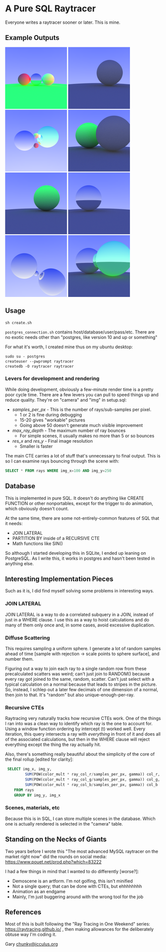 # A Pure SQL Raytracer

Everyone writes a raytracer sooner or later. This is mine.

## Example Outputs

<img src="example_outputs/adjacentballs.png" width=200> <img src="example_outputs/onegreyball.png" width=200> <img src="example_outputs/reflectiontest.png" width=200> <img src="example_outputs/twodiffuseballs.png" width=200> <img src="example_outputs/onegreenball.png" width=200> <img src="example_outputs/onemirrorball.png" width=200> <img src="example_outputs/threemirrors.png" width=200> <img src="example_outputs/twomirrorballs.png" width=200>

## Usage

```shell
sh create.sh
```

```postgres_connection.sh``` contains host/database/user/pass/etc.
There are no exotic needs other than "postgres, like version 10 and up
or something"

For what it's worth, I created mine thus on my ubuntu desktop:
```shell
sudo su - postgres
createuser --pwprompt raytracer
createdb -O raytracer raytracer
```

### Levers for development and rendering

While doing development, obviously a few-minute render time is a pretty
poor cycle time. There are a few levers you can pull to speed things up
and reduce quality. They're on "camera" and "img" in setup.sql:

* *samples\_per\_px* - This is the number of rays/sub-samples per pixel.
  - 1 or 2 is fine during debugging
  - 15-20 gives "workable" pictures
  - Going above 50 doesn't generate much visible improvement
* *max\_ray\_depth* - The maximum number of ray bounces
  - For simple scenes, it usually makes no more than 5 or so bounces
* *res\_x* and *res\_y* - Final image resolution
  - Smaller is faster

The main CTE carries a lot of stuff that's unnecessary to final output.
This is so I can examine rays bouncing through the scene with:
```sql
SELECT * FROM rays WHERE img_x=100 AND img_y=250
```

## Database

This is implemented in pure SQL. It doesn't do anything like CREATE
FUNCTION or other nonportables, except for the trigger to do animation,
which obviously doesn't count.

At the same time, there are some not-entirely-common features of SQL
that it needs:

* JOIN LATERAL
* PARTITION BY inside of a RECURSIVE CTE
* Math functions like SIN()

So although I started developing this in SQLite, I ended up leaning
on PostgreSQL. As I write this, it works in postgres and hasn't been
tested in anything else.

## Interesting Implementation Pieces

Such as it is, I did find myself solving some problems in interesting
ways.

### JOIN LATERAL

JOIN LATERAL is a way to do a correlated subquery in a JOIN, instead of
just in a WHERE clause. I use this as a way to hoist calculations and
do many of them only once and, in some cases, avoid excessive duplication.

### Diffuse Scattering

This requires sampling a uniform sphere. I generate a lot of random
samples ahead of time [sample with rejection -> scale points to sphere
surface], and number them.

Figuring out a way to join each ray to a single random row from these
precalculated scatters was weird; can't just join to RANDOM() because
every ray got joined to the same, random, scatter. Can't just select
with a typical calculation on a normal because that leads to stripes
in the picture.  So, instead, I schlep out a later few decimals of one
dimension of a normal, then join to that. It's "random" but also
unique-enough-per-ray.

### Recursive CTEs

Raytracing very naturally tracks how recursive CTEs work. One of the
things I ran into was a clean way to identify which ray is the one to
account for. Using a window function ordering by intercept (t) worked
well. Every iteration, this query intersects a ray with *everything*
in front of it and does all of the associated calculations, but then in
the WHERE clause will reject everything except the thing the ray
actually hit.

Also, there's something really beautiful about the simplicity of the
core of the final rollup [edited for clarity]:
```sql
 SELECT img_x, img_y,
         SUM(POW(color_mult * ray_col_r/samples_per_px, gamma)) col_r,
         SUM(POW(color_mult * ray_col_g/samples_per_px, gamma)) col_g,
         SUM(POW(color_mult * ray_col_b/samples_per_px, gamma)) col_b
    FROM rays
    GROUP BY img_y, img_x
```

### Scenes, materials, etc

Because this is in SQL, I can store multiple scenes in the database. Which
one is actually rendered is selected in the "camera" table.

## Standing on the Necks of Giants

Two years before I wrote this "The most advanced MySQL raytracer on the
market right now" did the rounds on social media:
https://www.pouet.net/prod.php?which=83222

I had a few things in mind that I wanted to do differently [worse?]:

* Demoscene is an artform. I'm not golfing, this isn't minified
* Not a single query; that can be done with CTEs, but ehhhhhhhh
* Animation as an endgame
* Mainly, I'm just buggering around with the wrong tool for the job

## References

Most of this is built following the "Ray Tracing in One Weekend"
series: https://raytracing.github.io/ , then making allowances for
the deliberately obtuse way I'm coding it.


Gary <chunky@icculus.org>

